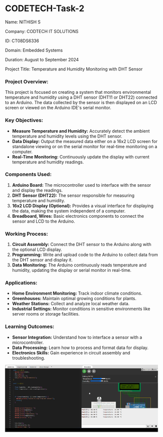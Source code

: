 # CODETECH-Task-2

Name: NITHISH S

Company: CODTECH IT SOLUTIONS 

ID: CT08DS6336

Domain: Embedded Systems

Duration: August to September 2024

Project Title: Temperature and Humidity Monitoring with DHT Sensor


### Project Overview:
This project is focused on creating a system that monitors environmental temperature and humidity using a DHT sensor (DHT11 or DHT22) connected to an Arduino. The data collected by the sensor is then displayed on an LCD screen or viewed on the Arduino IDE's serial monitor.

### Key Objectives:
- **Measure Temperature and Humidity:** Accurately detect the ambient temperature and humidity levels using the DHT sensor.
- **Data Display:** Output the measured data either on a 16x2 LCD screen for standalone viewing or on the serial monitor for real-time monitoring on a computer.
- **Real-Time Monitoring:** Continuously update the display with current temperature and humidity readings.

### Components Used:
1. **Arduino Board:** The microcontroller used to interface with the sensor and display the readings.
2. **DHT Sensor (DHT22):** The sensor responsible for measuring temperature and humidity.
3. **16x2 LCD Display (Optional):** Provides a visual interface for displaying the data, making the system independent of a computer.
4. **Breadboard, Wires:** Basic electronics components to connect the sensor and LCD to the Arduino.

### Working Process:
1. **Circuit Assembly:** Connect the DHT sensor to the Arduino along with the optional LCD display.
2. **Programming:** Write and upload code to the Arduino to collect data from the DHT sensor and display it.
3. **Data Monitoring:** The Arduino continuously reads temperature and humidity, updating the display or serial monitor in real-time.

### Applications:
- **Home Environment Monitoring:** Track indoor climate conditions.
- **Greenhouses:** Maintain optimal growing conditions for plants.
- **Weather Stations:** Collect and analyze local weather data.
- **Industrial Settings:** Monitor conditions in sensitive environments like server rooms or storage facilities.

### Learning Outcomes:
- **Sensor Integration:** Understand how to interface a sensor with a microcontroller.
- **Data Processing:** Learn how to process and format data for display.
- **Electronics Skills:** Gain experience in circuit assembly and troubleshooting.

![image alt](https://github.com/nithish327/CODETECH-Task-2/blob/b0e06b13304f46ebe6de220e74b3768c4d0d20a4/Screenshot%202024-08-13%20215224.png)

